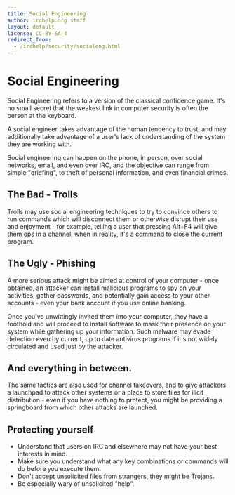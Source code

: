 ```yaml
---
title: Social Engineering
author: irchelp.org staff
layout: default
license: CC-BY-SA-4
redirect_from:
  - /irchelp/security/socialeng.html
---
```


# Social Engineering

Social Engineering refers to a version of the classical confidence game. It's no small secret that the weakest link in computer security is often the person at the keyboard.

A social engineer takes advantage of the human tendency to trust, and may additionally take advantage of a user's lack of understanding of the system they are working with.

Social engineering can happen on the phone, in person, over social networks, email, and even over IRC, and the objective can range from simple "griefing", to theft of personal information, and even financial crimes.

## The Bad - Trolls

Trolls may use social engineering techniques to try to convince others to run commands which will disconnect them or otherwise disrupt their use and enjoyment - for example, telling a user that pressing Alt+F4 will give them ops in a channel, when in reality, it's a command to close the current program.

## The Ugly - Phishing

A more serious attack might be aimed at control of your computer - once obtained, an attacker can install malicious programs to spy on your activities, gather passwords, and potentially gain access to your other accounts - even your bank account if you use online banking.

Once you've unwittingly invited them into your computer, they have a foothold and will proceed to install software to mask their presence on your system while gathering up your information. Such malware may evade detection even by current, up to date antivirus programs if it's not widely circulated and used just by the attacker.

## And everything in between.

The same tactics are also used for channel takeovers, and to give attackers a launchpad to attack other systems or a place to store files for ilicit distribution - even if you have nothing to protect, you might be providing a springboard from which other attacks are launched.

## Protecting yourself

* Understand that users on IRC and elsewhere may not have your best interests in mind.
* Make sure you understand what any key combinations or commands will do before you execute them.
* Don't accept unsolicited files from strangers, they might be Trojans.
* Be especially wary of unsolicited "help".
